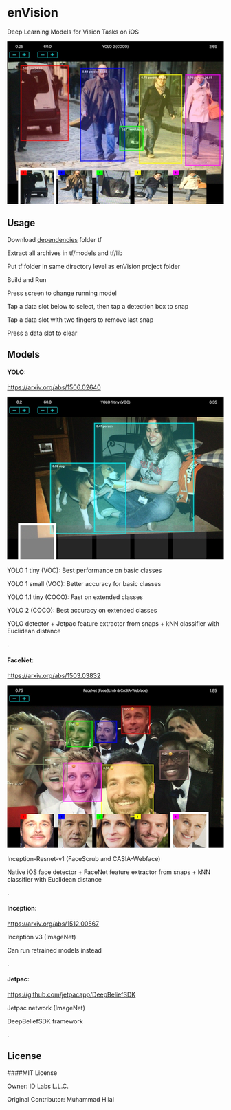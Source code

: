 # enVision
Deep Learning Models for Vision Tasks on iOS

![sample](https://github.com/IDLabs-Gate/enVision/blob/master/sample2.jpg)

## Usage
Download [dependencies] folder tf

[dependencies]:https://drive.google.com/open?id=0B7JMhWoJ8WpUNW9wYS1tRVI0dlk

Extract all archives in tf/models and tf/lib

Put tf folder in same directory level as enVision project folder

Build and Run

Press screen to change running model

Tap a data slot below to select, then tap a detection box to snap

Tap a data slot with two fingers to remove last snap

Press a data slot to clear

## Models

#### YOLO:
https://arxiv.org/abs/1506.02640

![sample2](https://github.com/IDLabs-Gate/enVision/blob/master/sample1.jpg)

YOLO 1 tiny (VOC): Best performance on basic classes

YOLO 1 small (VOC): Better accuracy for basic classes

YOLO 1.1 tiny (COCO): Fast on extended classes

YOLO 2 (COCO): Best accuracy on extended classes

YOLO detector + Jetpac feature extractor from snaps + kNN classifier with Euclidean distance

.

#### FaceNet:
https://arxiv.org/abs/1503.03832

![sample3](https://github.com/IDLabs-Gate/enVision/blob/master/sample3.jpg)

Inception-Resnet-v1 (FaceScrub and CASIA-Webface)

Native iOS face detector + FaceNet feature extractor from snaps + kNN classifier with Euclidean distance

.

#### Inception: 
https://arxiv.org/abs/1512.00567

Inception v3 (ImageNet)

Can run retrained models instead

.

#### Jetpac:
https://github.com/jetpacapp/DeepBeliefSDK

Jetpac network (ImageNet)

DeepBeliefSDK framework

.

## License
####MIT License

Owner: ID Labs L.L.C.

Original Contributor: Muhammad Hilal


